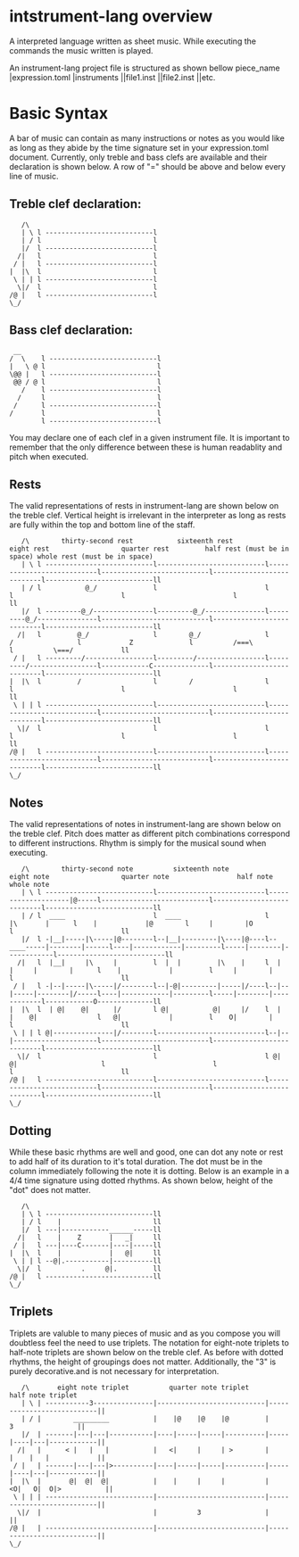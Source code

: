 # intstrument-lang overview
A interpreted language written as sheet music. While executing the commands the music written is played.

An instrument-lang project file is structured as shown bellow
piece_name
|expression.toml
|instruments
||file1.inst
||file2.inst
||etc.

# Basic Syntax
A bar of music can contain as many instructions or notes as you would like as long as they abide by the time signature set in your expression.toml document. Currently, only treble and bass clefs are available and their declaration is shown below. A row of "=" should be above and below every line of music.

## Treble clef declaration:

```
   /\
   | \ l ---------------------------l
   | / l                            l
   |/  l ---------------------------l
  /|   l                            l
 / |   l ---------------------------l
|  |\  l                            l 
 \ | | l ---------------------------l
  \|/  l                            l 
/@ |   l ---------------------------l
\_/
```

## Bass clef declaration:

```
 __
/  \    l ---------------------------l
|   \ @ l                            l
\@@ |   l ---------------------------l
 @@ / @ l                            l
   /    l ---------------------------l
  /     l                            l 
 /      l ---------------------------l
/       l                            l 
        l ---------------------------l

```

You may declare one of each clef in a given instrument file. It is important to remember that the only difference between these is human readablity and pitch when executed.

## Rests
The valid representations of rests in instrument-lang are shown below on the treble clef. Vertical height is irrelevant in the interpreter as long as rests are fully within the top and bottom line of the staff.

```
   /\        thirty-second rest           sixteenth rest                eight rest                  quarter rest         half rest (must be in space) whole rest (must be in space)
   | \ l ---------------------------l---------------------------l---------------------------l---------------------------l---------------------------l---------------------------ll
   | / l           @_/              l                           l                           l                           l                           l                           ll
   |/  l ---------@_/---------------l---------@_/---------------l---------@_/---------------l---------------------------l---------------------------l---------------------------ll
  /|   l         @_/                l        @_/                l          /                l            Z              l          /===\            l          \===/            ll
 / |   l ---------/-----------------l---------/-----------------l---------/-----------------l------------C--------------l---------------------------l---------------------------ll
|  |\  l         /                  l        /                  l                           l                           l                           l                           ll 
 \ | | l ---------------------------l---------------------------l---------------------------l---------------------------l---------------------------l---------------------------ll
  \|/  l                            l                           l                           l                           l                           l                           ll 
/@ |   l ---------------------------l---------------------------l---------------------------l---------------------------l---------------------------l---------------------------ll
\_/

```

## Notes
The valid representations of notes in instrument-lang are shown below on the treble clef. Pitch does matter as different pitch combinations correspond to different instructions. Rhythm is simply for the musical sound when executing.

```
   /\        thirty-second note          sixteenth note                eight note                  quarter note                 half note                  whole note 
   | \ l ---------------------------l---------------------------l--------------------|@-----l---------------------------l---------------------------l---------------------------ll
   | / l  ____                      l  ____                     l           |\       |      l    |            |@        l     |        |O           l                           ll
   |/  l -|__|-----|\-----|@--------l--|__|---------|\----|@----l--____-----|--------|------l----|------------|---------l-----|--------|------------l---------------------------ll
  /|   l  |__|     |\     |         l  |  |         |\    |     l  |  |     |        |      l    |            |         l     |        |            l                           ll
 / |   l -|--|-----|\-----|/--------l--|-@|---------|-----|/----l--|--|-----|--------|/-----l----|------------|---------l-----|--------|------------l------------O--------------ll
|  |\  l  | @|    @|      |/        l @|           @|     |/    l  |  |    @|               l   @|            |         l    O|        |            l                           ll 
 \ | | l @|---------------|/--------l---------------------------l--|--|---------------------l---------------------------l---------------------------l---------------------------ll
  \|/  l                            l                           l @| @|                     l                           l                           l                           ll 
/@ |   l ---------------------------l---------------------------l---------------------------l---------------------------l---------------------------l---------------------------ll
\_/

```

## Dotting
While these basic rhythms are well and good, one can dot any note or rest to add half of its duration to it's total duration. The dot must be in the column immediately following the note it is dotting. Below is an example in a 4/4 time signature using dotted rhythms. As shown below, height of the "dot" does not matter.
```
   /\        
   | \ l ---------------------------ll
   | / l    |                       ll
   |/  l ---|------------______-----ll
  /|   l    |    Z       |   _|     ll
 / |   l ---|----C-------|----|-----ll
|  |\  l    |            |   @|     ll 
 \ | | l --@|.-----------|----------ll
  \|/  l          .     @|.         ll 
/@ |   l ---------------------------ll
\_/         

```

## Triplets
Triplets are valuble to many pieces of music and as you compose you will doubtless feel the need to use triplets. The notation for eight-note triplets to half-note triplets are shown below on the treble clef. As before with dotted rhythms, the height of groupings does not matter. Additionally, the "3" is purely decorative.and is not necessary for interpretation.
```
   /\       eight note triplet          quarter note triplet        half note triplet
   | \ | -----------3---------------|---------------------------|---------------------------||
   | / |        _________           |    |@    |@    |@         |          3                ||
   |/  | -------|---|---|-----------|----|-----|-----|----------|-----|----|---|------------||
  /|   |      < |   |   |           |   <|     |     | >        |     |    |   |            ||
 / |   | -------|---|---|>----------|----|-----|-----|----------|-----|----|---|------------||
|  |\  |       @|  @|  @|           |    |     |     |          |   <O|   O|  O|>           || 
 \ | | | ---------------------------|---------------------------|---------------------------||
  \|/  |                            |          3                |                           || 
/@ |   | ---------------------------|---------------------------|---------------------------||
\_/

```
